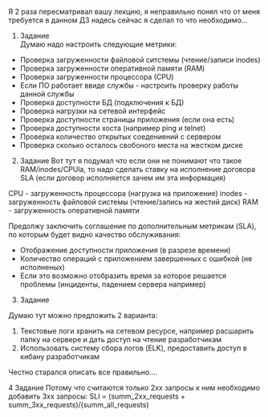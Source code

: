 Я 2 раза пересматривал вашу лекцию, я неправильно понял что от меня требуется в данном ДЗ
надесь сейчас я сделал то что необходимо... 

1. Задание   
Думаю надо настроить следующие метрики:
- Проверка загруженности файловой ситстемы (чтение/записи inodes) 
- Проверка загруженности оперативной памяти (RAM) 
- Проверка загруженности процессора (СPU) 
- Если ПО работает ввиде службы - настроить проверку работы данной службы
- Проверка доступности БД (подключения к БД) 
- Проверка нагрузки на сетевой интерфейс
- Проверка доступности страницы приложения (если она есть) 
- Проверка доступности хоста (например ping и telnet) 
- Проверка количество открытых соедениений с сервером 
- Проверка сколько осталось свобоного места на жестком диске

2. Задание
Вот тут я подумал что если они не понимают что такое  RAM/inodes/CPUla, то надо сделать ставку на исполнение договора SLA (если договор исполняется зачем им эта информация)

CPU - загруженность процессора (нагрузка на приложение)
inodes - загруженность файловой системы (чтение/запись на жестий диск) 
RAM -  загруженность оперативной памяти

Предолжу заключить соглашение по дополнительным метрикам (SLA), по которым будет видно качество обслуживания: 
- Отображение доступности приложения (в разрезе времени) 
- Количество операций с приложением завершенных с ошибкой (не исполненых) 
- Если это возможно отобразить время за которое решается проблемы (инциденты, падением сервера например) 

3. Задание 

Думаю тут можно предложить 2 варианта:  
1. Текстовые логи хранить на сетевом ресурсе, например расшарить папку на сервере и дать доступ на чтение разработчикам
2. Использовать систему сбора логов (ELK), предоставить доступ в кибану разработчикам 

Честно старался описать все правильно.... 

4 Задание
Потому что считаются только 2xx запросы к ним необходимо добавить 3xx запросы: 
SLI = (summ_2xx_requests + summ_3xx_requests)/(summ_all_requests)
